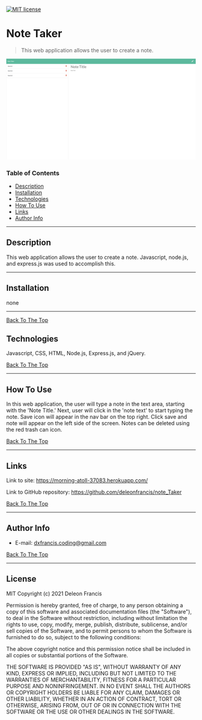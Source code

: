 [![MIT license](https://img.shields.io/badge/License-MIT-blue.svg)](https://lbesson.mit-license.org/)
# Note Taker

> This web application allows the user to create a note.

![](images/note_taker_screenshot.png)

### Table of Contents

- [Description](#description)
- [Installation](#installation)
- [Technologies](#technologies)
- [How To Use](#how-to-use)
- [Links](#links)
- [Author Info](#author-info)

---

## Description
This web application allows the user to create a note. Javascript, node.js, and express.js was used to accomplish this.

---

## Installation
none

---
[Back To The Top](#read-me-template)

## Technologies
Javascript, CSS, HTML, Node.js, Express.js, and jQuery.

[Back To The Top](#read-me-template)

---

## How To Use
  In this web application, the user will type a note in the text area, starting with the 'Note Title.' Next, user will click in the 'note text' to start typing
 the note. Save icon will appear in the nav bar on the top right. Click save and note will appear on the left side of the screen. Notes can be deleted using the red trash can icon.
   
[Back To The Top](#read-me-template)
   
---

## Links

Link to site:
https://morning-atoll-37083.herokuapp.com/

Link to GitHub repository:
https://github.com/deleonfrancis/note_Taker

[Back To The Top](#read-me-template)

---

## Author Info

- E-mail: dxfrancis.coding@gmail.com

[Back To The Top](#read-me-template)

---

## License

MIT
Copyright (c) 2021 Deleon Francis

Permission is hereby granted, free of charge, to any person obtaining a copy
of this software and associated documentation files (the "Software"), to deal
in the Software without restriction, including without limitation the rights
to use, copy, modify, merge, publish, distribute, sublicense, and/or sell
copies of the Software, and to permit persons to whom the Software is
furnished to do so, subject to the following conditions:

The above copyright notice and this permission notice shall be included in all
copies or substantial portions of the Software.

THE SOFTWARE IS PROVIDED "AS IS", WITHOUT WARRANTY OF ANY KIND, EXPRESS OR
IMPLIED, INCLUDING BUT NOT LIMITED TO THE WARRANTIES OF MERCHANTABILITY,
FITNESS FOR A PARTICULAR PURPOSE AND NONINFRINGEMENT. IN NO EVENT SHALL THE
AUTHORS OR COPYRIGHT HOLDERS BE LIABLE FOR ANY CLAIM, DAMAGES OR OTHER
LIABILITY, WHETHER IN AN ACTION OF CONTRACT, TORT OR OTHERWISE, ARISING FROM,
OUT OF OR IN CONNECTION WITH THE SOFTWARE OR THE USE OR OTHER DEALINGS IN THE
SOFTWARE.
